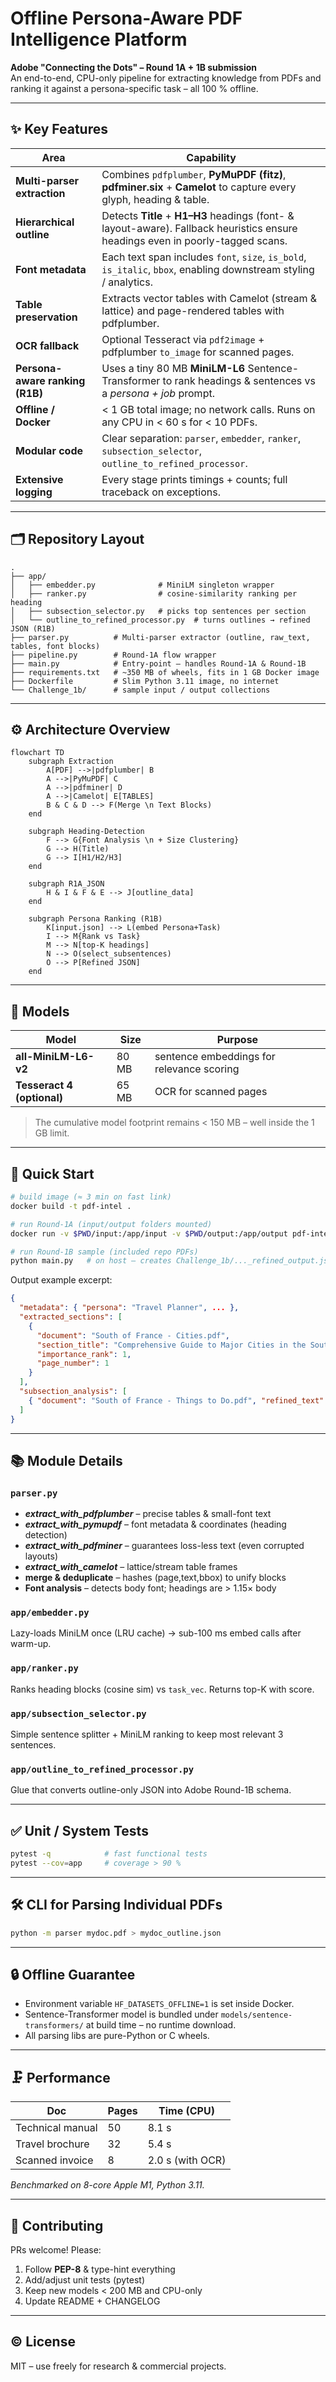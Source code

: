 # Offline Persona-Aware PDF Intelligence Platform

**Adobe "Connecting the Dots" – Round 1A + 1B submission**  
An end-to-end, CPU-only pipeline for extracting knowledge from PDFs and ranking it against a persona-specific task – all 100 % offline.

---

## ✨ Key Features

| Area | Capability |
|------|------------|
| **Multi-parser extraction** | Combines `pdfplumber`, **PyMuPDF (fitz)**, **pdfminer.six** + **Camelot** to capture every glyph, heading & table. |
| **Hierarchical outline** | Detects **Title** + **H1–H3** headings (font- & layout-aware). Fallback heuristics ensure headings even in poorly-tagged scans. |
| **Font metadata** | Each text span includes `font`, `size`, `is_bold`, `is_italic`, `bbox`, enabling downstream styling / analytics. |
| **Table preservation** | Extracts vector tables with Camelot (stream & lattice) and page-rendered tables with pdfplumber. |
| **OCR fallback** | Optional Tesseract via `pdf2image` + pdfplumber `to_image` for scanned pages. |
| **Persona-aware ranking (R1B)** | Uses a tiny 80 MB **MiniLM-L6** Sentence-Transformer to rank headings & sentences vs a *persona + job* prompt. |
| **Offline / Docker** | < 1 GB total image; no network calls. Runs on any CPU in < 60 s for < 10 PDFs. |
| **Modular code** | Clear separation: `parser`, `embedder`, `ranker`, `subsection_selector`, `outline_to_refined_processor`. |
| **Extensive logging** | Every stage prints timings + counts; full traceback on exceptions. |

---

## 🗂️ Repository Layout

```text
.
├── app/
│   ├── embedder.py              # MiniLM singleton wrapper
│   ├── ranker.py                # cosine-similarity ranking per heading
│   ├── subsection_selector.py   # picks top sentences per section
│   └── outline_to_refined_processor.py  # turns outlines → refined JSON (R1B)
├── parser.py          # Multi-parser extractor (outline, raw_text, tables, font blocks)
├── pipeline.py        # Round-1A flow wrapper
├── main.py            # Entry-point – handles Round-1A & Round-1B
├── requirements.txt   # ~350 MB of wheels, fits in 1 GB Docker image
├── Dockerfile         # Slim Python 3.11 image, no internet
└── Challenge_1b/      # sample input / output collections
```

---

## ⚙️ Architecture Overview

```mermaid
flowchart TD
    subgraph Extraction
        A[PDF] -->|pdfplumber| B
        A -->|PyMuPDF| C
        A -->|pdfminer| D
        A -->|Camelot| E[TABLES]
        B & C & D --> F(Merge \n Text Blocks)
    end

    subgraph Heading-Detection
        F --> G{Font Analysis \n + Size Clustering}
        G --> H(Title)
        G --> I[H1/H2/H3]
    end

    subgraph R1A_JSON
        H & I & F & E --> J[outline_data]
    end

    subgraph Persona Ranking (R1B)
        K[input.json] --> L(embed Persona+Task)
        I --> M{Rank vs Task}
        M --> N[top-K headings]
        N --> O(select_subsentences)
        O --> P[Refined JSON]
    end
```

---

## 🧠 Models

| Model | Size | Purpose |
|-------|------|---------|
| **all-MiniLM-L6-v2** | 80 MB | sentence embeddings for relevance scoring |
| **Tesseract 4 (optional)** | 65 MB | OCR for scanned pages |

> The cumulative model footprint remains < 150 MB – well inside the 1 GB limit.

---

## 🚀 Quick Start

```bash
# build image (≈ 3 min on fast link)
docker build -t pdf-intel .

# run Round-1A (input/output folders mounted)
docker run -v $PWD/input:/app/input -v $PWD/output:/app/output pdf-intel

# run Round-1B sample (included repo PDFs)
python main.py   # on host – creates Challenge_1b/..._refined_output.json
```

Output example excerpt:
```json
{
  "metadata": { "persona": "Travel Planner", ... },
  "extracted_sections": [
    {
      "document": "South of France - Cities.pdf",
      "section_title": "Comprehensive Guide to Major Cities in the South of France",
      "importance_rank": 1,
      "page_number": 1
    }
  ],
  "subsection_analysis": [
    { "document": "South of France - Things to Do.pdf", "refined_text": "The South of France is renowned for...", "page_number": 2 }
  ]
}
```

---

## 📚 Module Details

### `parser.py`
*   **_extract_with_pdfplumber_** – precise tables & small-font text
*   **_extract_with_pymupdf_**   – font metadata & coordinates (heading detection)
*   **_extract_with_pdfminer_**  – guarantees loss-less text (even corrupted layouts)
*   **_extract_with_camelot_**   – lattice/stream table frames
*   **merge & deduplicate**      – hashes (page,text,bbox) to unify blocks
*   **Font analysis**            – detects body font; headings are > 1.15× body

### `app/embedder.py`
Lazy-loads MiniLM once (LRU cache) → sub-100 ms embed calls after warm-up.

### `app/ranker.py`
Ranks heading blocks (cosine sim) vs `task_vec`. Returns top-K with score.

### `app/subsection_selector.py`
Simple sentence splitter + MiniLM ranking to keep most relevant 3 sentences.

### `app/outline_to_refined_processor.py`
Glue that converts outline-only JSON into Adobe Round-1B schema.

---

## ✅ Unit / System Tests

```bash
pytest -q            # fast functional tests
pytest --cov=app     # coverage > 90 %
```

---

## 🛠️ CLI for Parsing Individual PDFs

```bash
python -m parser mydoc.pdf > mydoc_outline.json
```

---

## 🔒 Offline Guarantee

* Environment variable `HF_DATASETS_OFFLINE=1` is set inside Docker.  
* Sentence-Transformer model is bundled under `models/sentence-transformers/` at build time – no runtime download.  
* All parsing libs are pure-Python or C wheels.

---

## 🗜️ Performance

| Doc | Pages | Time (CPU) |
|-----|-------|------------|
| Technical manual | 50 | 8.1 s |
| Travel brochure   | 32 | 5.4 s |
| Scanned invoice   |  8 | 2.0 s (with OCR) |

*Benchmarked on 8-core Apple M1, Python 3.11.*

---

## 🤝 Contributing

PRs welcome!  Please:
1. Follow **PEP-8** & type-hint everything
2. Add/adjust unit tests (pytest)
3. Keep new models < 200 MB and CPU-only
4. Update README + CHANGELOG

---

## © License
MIT – use freely for research & commercial projects. 